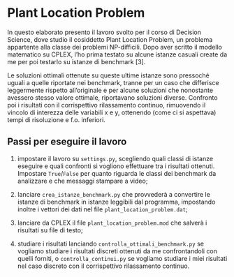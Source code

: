 # Plant Location Problem
In questo elaborato presento il lavoro svolto per il corso di Decision Science, dove studio il cosiddetto Plant Location Problem, un problema appartente alla classe dei problemi NP-difficili.
Dopo aver scritto il modello matematico su CPLEX, l’ho prima testato su alcune istanze casuali create da me per poi testarlo su istanze di benchmark [3]. 

Le soluzioni ottimali ottenute su queste ultime istanze sono pressoché uguali a quelle riportate nei benchmark, tranne per un caso che differisce leggermente rispetto all’originale e per alcune soluzioni che nonostante avessero stesso valore ottimale, riportavano soluzioni diverse. Confronto poi i risultati con il corrispettivo rilassamento continuo, rimuovendo il vincolo di interezza delle variabili x e y, ottenendo (come ci si aspettava) tempi di risoluzione e f.o. inferiori. 

## Passi per eseguire il lavoro
1. impostare il lavoro su `settings.py`, scegliendo quali classi di istanze eseguire e quali confronti si vogliono effettuare tra i risultati ottenuti. Impostare `True`/`False` per quanto riguarda le classi dei benchmark da analizzare e che messaggi stampare a video;

2. lanciare `crea_istanze_benchmark.py` che provvederà a convertire le istanze di benchmark in istanze leggibili dal programma, impostando inoltre i vettori dei dati nel file `plant_location_problem.dat`;

3. lanciare da CPLEX il file `plant_location_problem.mod` che salverà i risultati su file di testo;

4. studiare i risultati lanciando `controlla_ottimali_benchmark.py` se vogliamo studiare i risultati discreti ottenuti da me confrontandoli con quelli forniti, o `controlla_continui.py` se vogliamo studiare i miei risultati nel caso discreto con il corrispettivo rilassamento continuo.
